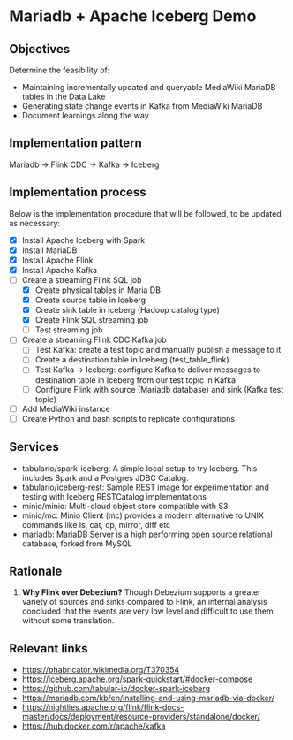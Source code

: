 # Mariadb + Apache Iceberg Demo
## Objectives
Determine the feasibility of:
* Maintaining incrementally updated and queryable MediaWiki MariaDB tables in the Data Lake
* Generating state change events in Kafka from MediaWiki MariaDB
* Document learnings along the way

## Implementation pattern
Mariadb -> Flink CDC -> Kafka -> Iceberg

## Implementation process
Below is the implementation procedure that will be followed, to be updated as necessary:
- [x] Install Apache Iceberg with Spark
- [x] Install MariaDB
- [x] Install Apache Flink
- [x] Install Apache Kafka
- [ ] Create a streaming Flink SQL job
    - [x] Create physical tables in Maria DB
    - [x] Create source table in Iceberg
    - [x] Create sink table in Iceberg (Hadoop catalog type)
    - [x] Create Flink SQL streaming job
    - [ ] Test streaming job
- [ ] Create a streaming Flink CDC Kafka job
    - [ ] Test Kafka: create a test topic and manually publish a message to it
    - [ ] Create a destination table in Iceberg (test_table_flink)
    - [ ] Test Kafka -> Iceberg: configure Kafka to deliver messages to destination table in Iceberg from our test topic in Kafka
    - [ ] Configure Flink with source (Mariadb database) and sink (Kafka test topic)
- [ ] Add MediaWiki instance
- [ ] Create Python and bash scripts to replicate configurations

## Services
* tabulario/spark-iceberg: A simple local setup to try Iceberg. This includes Spark and a Postgres JDBC Catalog.
* tabulario/iceberg-rest: Sample REST image for experimentation and testing with Iceberg RESTCatalog implementations
* minio/minio: Multi-cloud object store compatible with S3
* minio/mc: Minio Client (mc) provides a modern alternative to UNIX commands like ls, cat, cp, mirror, diff etc
* mariadb: MariaDB Server is a high performing open source relational database, forked from MySQL

## Rationale
1. **Why Flink over Debezium?** Though Debezium supports a greater variety of sources and sinks compared to Flink, an internal analysis concluded that the events are very low level and difficult to use them without some translation.

## Relevant links
* https://phabricator.wikimedia.org/T370354
* https://iceberg.apache.org/spark-quickstart/#docker-compose
* https://github.com/tabular-io/docker-spark-iceberg
* https://mariadb.com/kb/en/installing-and-using-mariadb-via-docker/
* https://nightlies.apache.org/flink/flink-docs-master/docs/deployment/resource-providers/standalone/docker/
* https://hub.docker.com/r/apache/kafka
